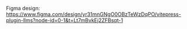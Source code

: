 Figma design: <https://www.figma.com/design/yr31mnGNgO0OBzTeWzDqPO/vitepress-plugin-llms?node-id=0-1&t=Lt7mBvkEj2ZFBsqt-1>
